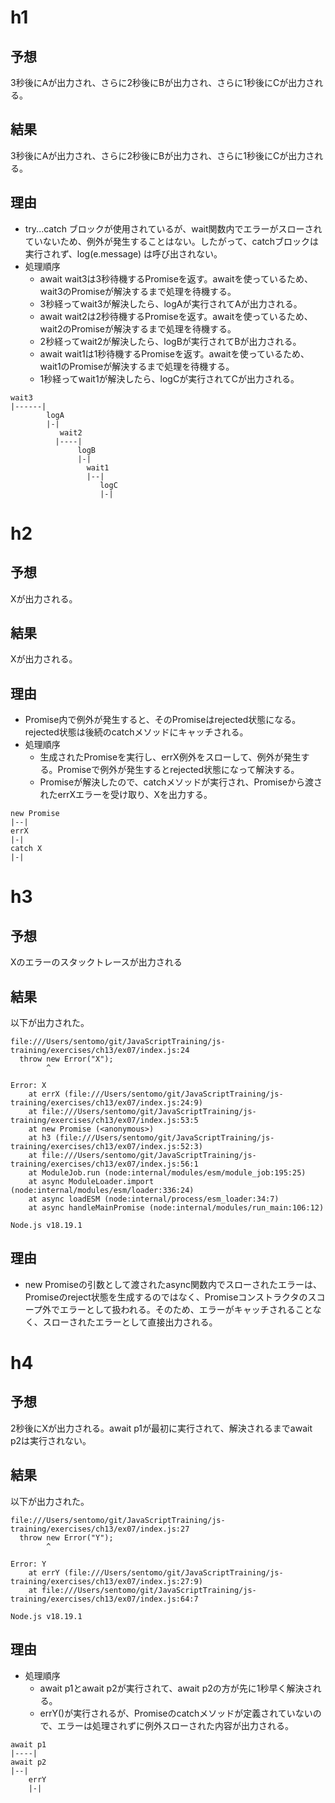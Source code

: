 # h1
## 予想
3秒後にAが出力され、さらに2秒後にBが出力され、さらに1秒後にCが出力される。

## 結果
3秒後にAが出力され、さらに2秒後にBが出力され、さらに1秒後にCが出力される。

## 理由
* try...catch ブロックが使用されているが、wait関数内でエラーがスローされていないため、例外が発生することはない。したがって、catchブロックは実行されず、log(e.message) は呼び出されない。
* 処理順序
  * await wait3は3秒待機するPromiseを返す。awaitを使っているため、wait3のPromiseが解決するまで処理を待機する。
  * 3秒経ってwait3が解決したら、logAが実行されてAが出力される。
  * await wait2は2秒待機するPromiseを返す。awaitを使っているため、wait2のPromiseが解決するまで処理を待機する。
  * 2秒経ってwait2が解決したら、logBが実行されてBが出力される。
  * await wait1は1秒待機するPromiseを返す。awaitを使っているため、wait1のPromiseが解決するまで処理を待機する。
  * 1秒経ってwait1が解決したら、logCが実行されてCが出力される。

```
wait3
|------|
        logA
        |-|
           wait2
          |----|
               logB
               |-|
                 wait1
                 |--|
                    logC
                    |-|
```

# h2
## 予想
Xが出力される。

## 結果
Xが出力される。

## 理由
* Promise内で例外が発生すると、そのPromiseはrejected状態になる。rejected状態は後続のcatchメソッドにキャッチされる。
* 処理順序
  * 生成されたPromiseを実行し、errX例外をスローして、例外が発生する。Promiseで例外が発生するとrejected状態になって解決する。
  * Promiseが解決したので、catchメソッドが実行され、Promiseから渡されたerrXエラーを受け取り、Xを出力する。

```
new Promise
|--|
errX
|-|
catch X
|-|
```

# h3
## 予想
Xのエラーのスタックトレースが出力される

## 結果
以下が出力された。
```
file:///Users/sentomo/git/JavaScriptTraining/js-training/exercises/ch13/ex07/index.js:24
  throw new Error("X");
        ^

Error: X
    at errX (file:///Users/sentomo/git/JavaScriptTraining/js-training/exercises/ch13/ex07/index.js:24:9)
    at file:///Users/sentomo/git/JavaScriptTraining/js-training/exercises/ch13/ex07/index.js:53:5
    at new Promise (<anonymous>)
    at h3 (file:///Users/sentomo/git/JavaScriptTraining/js-training/exercises/ch13/ex07/index.js:52:3)
    at file:///Users/sentomo/git/JavaScriptTraining/js-training/exercises/ch13/ex07/index.js:56:1
    at ModuleJob.run (node:internal/modules/esm/module_job:195:25)
    at async ModuleLoader.import (node:internal/modules/esm/loader:336:24)
    at async loadESM (node:internal/process/esm_loader:34:7)
    at async handleMainPromise (node:internal/modules/run_main:106:12)

Node.js v18.19.1
```

## 理由
* new Promiseの引数として渡されたasync関数内でスローされたエラーは、Promiseのreject状態を生成するのではなく、Promiseコンストラクタのスコープ外でエラーとして扱われる。そのため、エラーがキャッチされることなく、スローされたエラーとして直接出力される。

# h4
## 予想
2秒後にXが出力される。await p1が最初に実行されて、解決されるまでawait p2は実行されない。

## 結果
以下が出力された。
```
file:///Users/sentomo/git/JavaScriptTraining/js-training/exercises/ch13/ex07/index.js:27
  throw new Error("Y");
        ^

Error: Y
    at errY (file:///Users/sentomo/git/JavaScriptTraining/js-training/exercises/ch13/ex07/index.js:27:9)
    at file:///Users/sentomo/git/JavaScriptTraining/js-training/exercises/ch13/ex07/index.js:64:7

Node.js v18.19.1
```

## 理由
* 処理順序
  * await p1とawait p2が実行されて、await p2の方が先に1秒早く解決される。
  * errY()が実行されるが、Promiseのcatchメソッドが定義されていないので、エラーは処理されずに例外スローされた内容が出力される。
```
await p1
|----|
await p2
|--|
    errY
    |-|
```